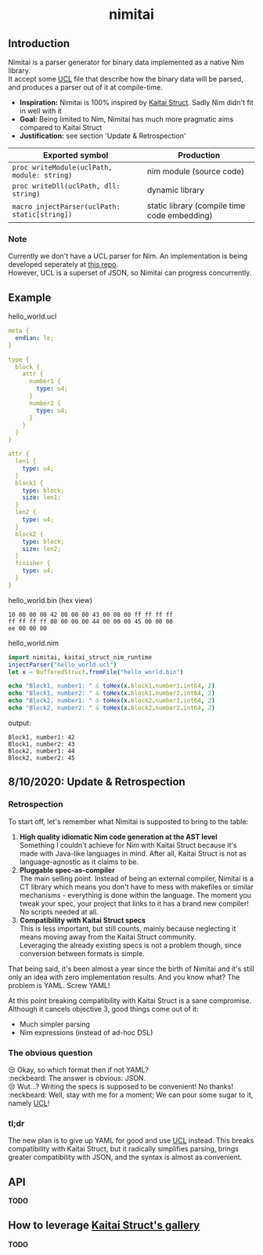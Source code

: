 # <p align="center">nimitai</p>

## Introduction
Nimitai is a parser generator for binary data implemented as a native Nim library.  
It accept some [UCL](https://github.com/vstakhov/libucl) file that describe how the binary data will be parsed, and produces a parser out of it at compile-time.

* **Inspiration:** Nimitai is 100% inspired by [Kaitai Struct](https://kaitai.io/). Sadly Nim didn't fit in well with it
* **Goal:** Being limited to Nim, Nimitai has much more pragmatic aims compared to Kaitai Struct
* **Justification:** see section 'Update & Retrospection'

| Exported symbol | Production |
|-----------------|------------|
| `proc writeModule(uclPath, module: string)` | nim module (source code) |
| `proc writeDll(uclPath, dll: string)` | dynamic library |
| `macro injectParser(uclPath: static[string])` | static library (compile time code embedding) |

### Note
Currently we don't have a UCL parser for Nim. An implementation is being developed seperately at [this repo](https://github.com/sealmove/ucl).  
However, UCL is a superset of JSON, so Nimitai can progress concurrently.

## Example

hello_world.ucl
```yaml
meta {
  endian: le;
}

type {
  block {
    attr {
      number1 {
        type: u4;
      }
      number2 {
        type: u4;
      }
    }
  }
}

attr {
  len1 {
    type: u4;
  }
  block1 {
    type: block;
    size: len1;
  }
  len2 {
    type: u4;
  }
  block2 {
    type: block;
    size: len2;
  }
  finisher {
    type: u4;
  }
}
```

hello_world.bin (hex view)
```bin
10 00 00 00 42 00 00 00 43 00 00 00 ff ff ff ff
ff ff ff ff 08 00 00 00 44 00 00 00 45 00 00 00
ee 00 00 00
```
hello_world.nim
```nim
import nimitai, kaitai_struct_nim_runtime
injectParser("hello_world.ucl")
let x = BufferedStruct.fromFile("hello_world.bin")

echo "Block1, number1: " & toHex(x.block1.number1.int64, 2)
echo "Block1, number2: " & toHex(x.block1.number2.int64, 2)
echo "Block2, number1: " & toHex(x.block2.number1.int64, 2)
echo "Block2, number2: " & toHex(x.block2.number2.int64, 2)
```
output:
```
Block1, number1: 42
Block1, number2: 43
Block2, number1: 44
Block2, number2: 45
```

## 8/10/2020: Update & Retrospection
### Retrospection
To start off, let's remember what Nimitai is supposted to bring to the table:
1. **High quality idiomatic Nim code generation at the AST level**  
Something I couldn't achieve for Nim with Kaitai Struct because it's made with Java-like languages in mind. After all, Kaitai Struct is not as language-agnostic as it claims to be.
2. **Pluggable spec-as-compiler**  
The main selling point. Instead of being an external compiler, Nimitai is a CT library which means you don't have to mess with makefiles or similar mechanisms - everything is done within the language. The moment you tweak your spec, your project that links to it has a brand new compiler! No scripts needed at all.
3. **Compatibility with Kaitai Struct specs**  
This is less important, but still counts, mainly because neglecting it means moving away from the Kaitai Struct community.  
Leveraging the already existing specs is not a problem though, since conversion between formats is simple.

That being said, it's been almost a year since the birth of Nimitai and it's still only an idea with zero implementation results. And you know what? The problem is YAML. Screw YAML!

At this point breaking compatibility with Kaitai Struct is a sane compromise. Although it cancels objective 3, good things come out of it:
- Much simpler parsing
- Nim expressions (instead of ad-hoc DSL)

### The obvious question
:unamused: Okay, so which format then if not YAML?  
:neckbeard: The answer is obvious: JSON.  
:unamused: Wut...? Writing the specs is supposed to be convenient! No thanks!  
:neckbeard: Well, stay with me for a moment; We can pour some sugar to it, namely [UCL](https://github.com/vstakhov/libucl)!  

### tl;dr
The new plan is to give up YAML for good and use [UCL](https://github.com/vstakhov/libucl) instead. This breaks compatibility with Kaitai Struct, but it radically simplifies parsing, brings greater compatibility with JSON, and the syntax is almost as convenient.

## API
**TODO**

## How to leverage [Kaitai Struct's gallery](https://formats.kaitai.io/)
**TODO**
